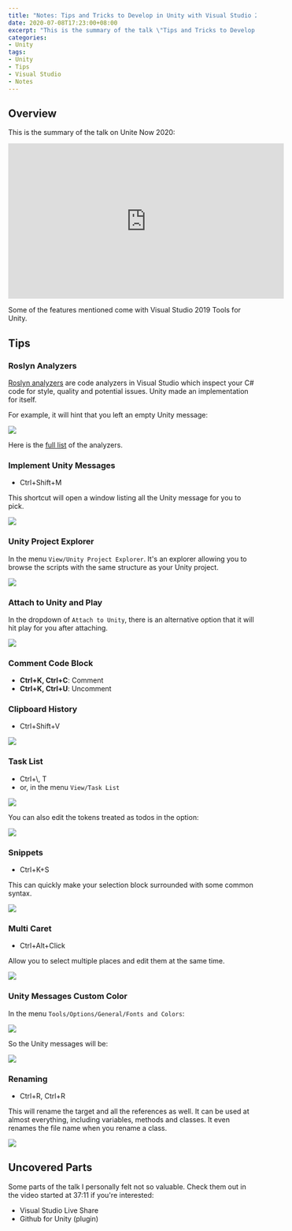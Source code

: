 ```yaml
---
title: "Notes: Tips and Tricks to Develop in Unity with Visual Studio 2019"
date: 2020-07-08T17:23:00+08:00
excerpt: "This is the summary of the talk \"Tips and Tricks to Develop in Unity with Visual Studio 2019\" on Unite Now 2020."
categories:
- Unity
tags:
- Unity
- Tips
- Visual Studio
- Notes
---
```


## Overview

This is the summary of the talk on Unite Now 2020:

<iframe width="560" height="315" src="https://www.youtube.com/embed/KH0nqTpOVuM" frameborder="0" allow="accelerometer; autoplay; encrypted-media; gyroscope; picture-in-picture" allowfullscreen></iframe>

Some of the features mentioned come with Visual Studio 2019 Tools for Unity.

## Tips

### Roslyn Analyzers

[Roslyn analyzers](https://docs.microsoft.com/en-us/visualstudio/code-quality/roslyn-analyzers-overview?view=vs-2019) are code analyzers in Visual Studio which inspect your C# code for style, quality and potential issues. Unity made an implementation for itself.

For example, it will hint that you left an empty Unity message:

![](../assets/images/2020-07-07-17-08-21.png)

Here is the [full list](https://github.com/microsoft/Microsoft.Unity.Analyzers/blob/master/doc/index.md) of the analyzers.

### Implement Unity Messages

- Ctrl+Shift+M

This shortcut will open a window listing all the Unity message for you to pick.

![](../assets/images/2020-07-07-17-13-56.png)

### Unity Project Explorer

In the menu `View/Unity Project Explorer`. It's an explorer allowing you to browse the scripts with the same structure as your Unity project.

![](../assets/images/2020-07-07-17-21-35.png)

### Attach to Unity and Play

In the dropdown of `Attach to Unity`, there is an alternative option that it will hit play for you after attaching.

![](../assets/images/2020-07-07-17-27-41.png)

### Comment Code Block

- **Ctrl+K, Ctrl+C**: Comment
- **Ctrl+K, Ctrl+U**: Uncomment

### Clipboard History

- Ctrl+Shift+V

![](../assets/images/2020-07-07-18-04-42.png)

### Task List

- Ctrl+\\, T
- or, in the menu `View/Task List`

![](../assets/images/2020-07-07-18-12-22.png)

You can also edit the tokens treated as todos in the option:

![](../assets/images/2020-07-07-18-15-26.png)

### Snippets

- Ctrl+K+S

This can quickly make your selection block surrounded with some common syntax.

![](../assets/images/2020-07-08-16-23-43.png)

### Multi Caret

- Ctrl+Alt+Click

Allow you to select multiple places and edit them at the same time.

![](../assets/images/2020-07-08-16-42-07.png)

### Unity Messages Custom Color

In the menu `Tools/Options/General/Fonts and Colors`:

![](../assets/images/2020-07-08-16-48-52.png)

So the Unity messages will be:

![](../assets/images/2020-07-08-16-50-22.png)

### Renaming

- Ctrl+R, Ctrl+R

This will rename the target and all the references as well. It can be used at almost everything, including variables, methods and classes. It even renames the file name when you rename a class.

![](../assets/images/2020-07-08-17-03-30.png)

## Uncovered Parts

Some parts of the talk I personally felt not so valuable. Check them out in the video started at 37:11 if you're interested:

- Visual Studio Live Share
- Github for Unity (plugin)
